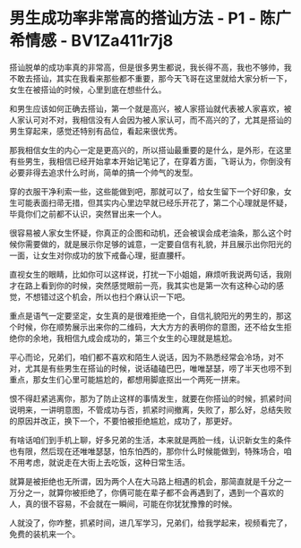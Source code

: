 # 男生成功率非常高的搭讪方法 - P1 - 陈广希情感 - BV1Za411r7j8

搭讪脱单的成功率真的非常高，但是很多男生都说，我长得不高，我也不够帅，我不敢去搭讪，其实在我看来那些都不重要，那今天飞哥在这里就给大家分析一下，女生在被搭讪的时候，心里到底在想些什么。

和男生应该如何正确去搭讪，第一个就是高兴，被人家搭讪就代表被人家喜欢，被人家认可对不对，我相信没有人会因为被人家认可，而不高兴的了，尤其是搭讪的男生穿起来，感觉还特别有品位，看起来很优秀。

那我相信女生的内心一定是更高兴的，所以搭讪最重要的是什么，是外形，在这里有些男生，我相信已经开始拿本开始记笔记了，在穿着方面，飞哥认为，你倒没有必要非得去追求什么时尚，简单的搞一个帅气的发型。

穿的衣服干净利索一些，这些能做到吧，那就可以了，给女生留下一个好印象，女生可能表面扫帚无措，但其实内心里边早就已经乐开花了，第二个心理就是怀疑，毕竟你们之前都不认识，突然冒出来一个人。

很容易被人家女生怀疑，你真正的企图和动机，还会被误会成老油条，那么这个时候你需要做的，就是展示你足够的诚意，一定要自信有礼貌，并且展示出你阳光的一面，让女生对你成功的放下戒备心理，挺直腰杆。

直视女生的眼睛，比如你可以这样说，打扰一下小姐姐，麻烦听我说两句话，我刚才在路上看到你的时候，突然感觉眼前一亮，我其实也是第一次有这种心动的感觉，不想错过这个机会，所以也扫个麻认识一下吧。

重点是语气一定要坚定，女生真的是很难拒绝一个，自信礼貌阳光的男生的，那这个时候，你在顺势展示出来你的二维码，大大方方的表明你的意图，还不给女生拒绝你的余地，我相信九成会成功的，第三个女生的心理就是尴尬。

平心而论，兄弟们，咱们都不喜欢和陌生人说话，因为不熟悉经常会冷场，对不对，尤其是有些男生在搭讪的时候，说话磕磕巴巴，唯唯瑟瑟，唠了半天也唠不到重点，那女生们心里可能尴尬的，都想用脚底抠出一个两死一拼来。

恨不得赶紧逃离你，那为了防止这样的事情发生，就要在你搭讪的时候，抓紧时间说明来，一讲明意图，不管成功与否，抓紧时间撤离，失败了，那么好，总结失败的原因并改正，换下一个，不要怕被拒绝尴尬，成功了，那更好。

有啥话咱们到手机上聊，好多兄弟的生活，本来就是两脸一线，认识新女生的条件也有限，然后现在还唯唯瑟瑟，怕东怕西的，那你什么时候能做到，特殊场合，咱不用考虑，就说走在大街上去吃饭，这种日常生活。

就算是被拒绝也无所谓，因为两个人在大马路上相遇的机会，那简直就是千分之一万分之一，就算你被拒绝了，你俩可能在辈子都不会再遇到了，遇到一个喜欢的人，真的很不容易，不会就在一瞬间，可能在你犹犹豫豫的时候。

人就没了，你咋整，抓紧时间，进几军学习，兄弟们，给我学起来，视频看完了，免费的装机来一个。